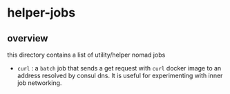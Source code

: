 # helper-jobs

## overview

this directory contains a list of utility/helper nomad jobs

- `curl` : a `batch` job that sends a get request with `curl` docker image to an address resolved by consul dns. It is useful for experimenting with inner job networking.
